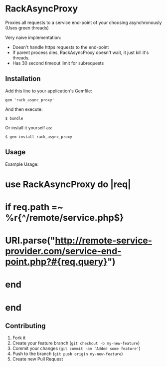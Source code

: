 # RackAsyncProxy

Proxies all requests to a service end-point of your choosing asynchronously
(Uses green threads)

Very naive implementation:

* Doesn't handle https requests to the end-point
* If parent process dies, RackAsyncProxy doesn't wait, it just kill it's threads.
* Has 30 second timeout limit for subrequests

## Installation

Add this line to your application's Gemfile:

    gem 'rack_async_proxy'

And then execute:

    $ bundle

Or install it yourself as:

    $ gem install rack_async_proxy

## Usage

Example Usage:

# use RackAsyncProxy do |req|
#   if req.path =~ %r{^/remote/service.php$}
#     URI.parse("http://remote-service-provider.com/service-end-point.php?#{req.query}")
#   end
# end

## Contributing

1. Fork it
2. Create your feature branch (`git checkout -b my-new-feature`)
3. Commit your changes (`git commit -am 'Added some feature'`)
4. Push to the branch (`git push origin my-new-feature`)
5. Create new Pull Request
